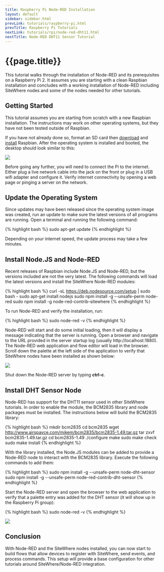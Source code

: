 ```yaml
---
title: Raspberry Pi Node-RED Installation
layout: default
sidebar: sidebar.html
prevLink: tutorials/raspberry-pi.html
prevTitle: Raspberry Pi Tutorials
nextLink: tutorials/rpi/node-red-dht11.html
nextTitle: Node-RED DHT11 Sensor Tutorial
---
```


# {{page.title}}
This tutorial walks through the installation of Node-RED and its prerequisites on
a Raspberry Pi 2. It assumes you are starting with a clean Raspbian installation
and concludes with a working installation of Node-RED including SiteWhere nodes
and some of the nodes needed for other tutorials.

## Getting Started
This tutorial assumes you are starting from scratch with a new Raspbian installation.
The instructions may work on other operating systems, but they have not been tested
outside of Raspbian.

If you have not already done so, format an SD card then [download](https://www.raspberrypi.org/downloads/raspbian/) 
and [install](https://www.raspberrypi.org/documentation/installation/installing-images/README.md) Raspbian.
After the operating system is installed and booted, the desktop should look similar to this:

<a href="{{ site.url }}/images/tutorials/rpi/new_install.png" data-lightbox="rpi" title="New Raspbian Installation">
	<img src="{{ site.url }}/images/tutorials/rpi/new_install.png"/>
</a>

Before going any further, you will need to connect the Pi to the internet. Either
plug a live network cable into the jack on the front or plug in a USB wifi adapter
and configure it. Verify internet connectivity by opening a web page or pinging a 
server on the network.

## Update the Operating System
Since updates may have been released since the operating system image was created,
run an update to make sure the latest versions of all programs are running.
Open a terminal and running the following command:

{% highlight bash %}
sudo apt-get update
{% endhighlight %}

Depending on your internet speed, the update process may take a few minutes.

## Install Node.JS and Node-RED
Recent releases of Raspbian include Node.JS and Node-RED, but the versions included
are not the very latest. The following commands will load the latest versions and
install the SiteWhere Node-RED modules:

{% highlight bash %}
curl -sL https://deb.nodesource.com/setup | sudo bash -
sudo apt-get install nodejs
sudo npm install -g --unsafe-perm node-red
sudo npm install -g node-red-contrib-sitewhere
{% endhighlight %}

To run Node-RED and verify the installation, run:

{% highlight bash %}
sudo node-red -v
{% endhighlight %}

Node-RED will start and do some initial loading, then it will display a message indicating that the server is
running. Open a browser and navigate to the URL provided in the server startup log (usually
http://localhost:1880). The Node-RED web application and flow editor will load in the browser.
Scroll down the palette at the left side of the application to verify that SiteWhere nodes have been 
installed as shown below:

<a href="{{ site.url }}/images/tutorials/rpi/node-red-sw.png" data-lightbox="rpi" title="Node-RED with SiteWhere">
	<img src="{{ site.url }}/images/tutorials/rpi/node-red-sw.png"/>
</a>

Shut down the Node-RED server by typing **ctrl-c**.

## Install DHT Sensor Node
Node-RED has support for the DHT11 sensor used in other SiteWhere tutorials. In order to enable
the module, the BCM2835 library and node packages must be installed. The instructions below
will build the BCM2835 library:

{% highlight bash %}
mkdir bcm2835
cd bcm2835
wget http://www.airspayce.com/mikem/bcm2835/bcm2835-1.49.tar.gz
tar zxvf bcm2835-1.49.tar.gz
cd bcm2835-1.49
./configure
make
sudo make check
sudo make install
{% endhighlight %}

With the library installed, the Node.JS modules can be added to provide a Node-RED node to
interact with the BCM2835 library. Execute the following commands to add them:

{% highlight bash %}
sudo npm install -g --unsafe-perm node-dht-sensor
sudo npm install -g --unsafe-perm node-red-contrib-dht-sensor
{% endhighlight %}

Start the Node-RED server and open the browser to the web application to verify that 
a palette entry was added for the DHT sensor (it will show up in the Raspberry Pi group):

{% highlight bash %}
sudo node-red -v
{% endhighlight %}

<a href="{{ site.url }}/images/tutorials/rpi/node-red-dht.png" data-lightbox="rpi" title="Node-RED with DHT Sensor Node">
	<img src="{{ site.url }}/images/tutorials/rpi/node-red-dht.png"/>
</a>

## Conclusion
With Node-RED and the SiteWhere nodes installed, you can now start to build flows that allow devices 
to register with SiteWhere, send events, and process commands. This setup will provide a base 
configuration for other tutorials around SiteWhere/Node-RED integration.
